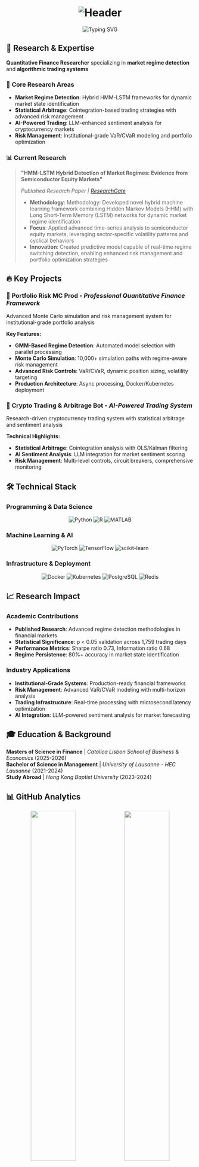 # <div align="center">![Header](https://raw.githubusercontent.com/lucaskemper/lucaskemper/main/assets/header.gif)</div>

<div align="center">
  <img src="https://readme-typing-svg.herokuapp.com?font=Fira+Code&duration=3000&pause=1000&color=FF3366&center=true&vCenter=true&width=500&lines=Quantitative+Finance+Researcher;HMM-LSTM+Regime+Detection;Statistical+Arbitrage+Systems;AI-Powered+Trading+Solutions" alt="Typing SVG" />
</div>

## 🔬 Research & Expertise

**Quantitative Finance Researcher** specializing in **market regime detection** and **algorithmic trading systems**

### 🎯 **Core Research Areas**
- **Market Regime Detection**: Hybrid HMM-LSTM frameworks for dynamic market state identification
- **Statistical Arbitrage**: Cointegration-based trading strategies with advanced risk management
- **AI-Powered Trading**: LLM-enhanced sentiment analysis for cryptocurrency markets
- **Risk Management**: Institutional-grade VaR/CVaR modeling and portfolio optimization

### 📊 **Current Research**
> **"HMM-LSTM Hybrid Detection of Market Regimes: Evidence from Semiconductor Equity Markets"**
> 
> *Published Research Paper | [ResearchGate](https://www.researchgate.net/publication/386573463)*
> 
> - **Methodology**: Methodology: Developed novel hybrid machine learning framework combining Hidden Markov Models (HHM) with Long Short-Term Memory (LSTM) networks for dynamic market regime identification
> - **Focus**: Applied advanced time-series analysis to semiconductor equity markets, leveraging sector-specific volatility patterns and cyclical behaviors
> - **Innovation**: Created predictive model capable of real-time regime switching detection, enabling enhanced risk management and portfolio optimization strategies


## 🔥 **Key Projects**

### 🏦 **Portfolio Risk MC Prod** - *Professional Quantitative Finance Framework*
Advanced Monte Carlo simulation and risk management system for institutional-grade portfolio analysis

**Key Features:**
- **GMM-Based Regime Detection**: Automated model selection with parallel processing
- **Monte Carlo Simulation**: 10,000+ simulation paths with regime-aware risk management  
- **Advanced Risk Controls**: VaR/CVaR, dynamic position sizing, volatility targeting
- **Production Architecture**: Async processing, Docker/Kubernetes deployment

### 🚀 **Crypto Trading & Arbitrage Bot** - *AI-Powered Trading System*
Research-driven cryptocurrency trading system with statistical arbitrage and sentiment analysis

**Technical Highlights:**
- **Statistical Arbitrage**: Cointegration analysis with OLS/Kalman filtering
- **AI Sentiment Analysis**: LLM integration for market sentiment scoring
- **Risk Management**: Multi-level controls, circuit breakers, comprehensive monitoring

## 🛠️ **Technical Stack**

### **Programming & Data Science**
<div align="center">
  
  ![Python](https://img.shields.io/badge/Python-3776AB?style=for-the-badge&logo=python&logoColor=white)
  ![R](https://img.shields.io/badge/R-276DC3?style=for-the-badge&logo=r&logoColor=white)
  ![MATLAB](https://img.shields.io/badge/MATLAB-0076A8?style=for-the-badge&logo=mathworks&logoColor=white)
  
</div>

### **Machine Learning & AI**
<div align="center">
  
  ![PyTorch](https://img.shields.io/badge/PyTorch-EE4C2C?style=for-the-badge&logo=pytorch&logoColor=white)
  ![TensorFlow](https://img.shields.io/badge/TensorFlow-FF6F00?style=for-the-badge&logo=tensorflow&logoColor=white)
  ![scikit-learn](https://img.shields.io/badge/scikit--learn-F7931E?style=for-the-badge&logo=scikit-learn&logoColor=white)
  
</div>

### **Infrastructure & Deployment**
<div align="center">
  
  ![Docker](https://img.shields.io/badge/Docker-2496ED?style=for-the-badge&logo=docker&logoColor=white)
  ![Kubernetes](https://img.shields.io/badge/Kubernetes-326CE5?style=for-the-badge&logo=kubernetes&logoColor=white)
  ![PostgreSQL](https://img.shields.io/badge/PostgreSQL-336791?style=for-the-badge&logo=postgresql&logoColor=white)
  ![Redis](https://img.shields.io/badge/Redis-DC382D?style=for-the-badge&logo=redis&logoColor=white)
  
</div>

## 📈 **Research Impact**

### **Academic Contributions**
- **Published Research**: Advanced regime detection methodologies in financial markets
- **Statistical Significance**: p < 0.05 validation across 1,759 trading days
- **Performance Metrics**: Sharpe ratio 0.73, Information ratio 0.68
- **Regime Persistence**: 80%+ accuracy in market state identification

### **Industry Applications**
- **Institutional-Grade Systems**: Production-ready financial frameworks
- **Risk Management**: Advanced VaR/CVaR modeling with multi-horizon analysis
- **Trading Infrastructure**: Real-time processing with microsecond latency optimization
- **AI Integration**: LLM-powered sentiment analysis for market forecasting

## 🎓 **Education & Background**

**Masters of Science in Finance** | *Católica Lisbon School of Business & Economics* (2025-2026)  
**Bachelor of Science in Management** | *University of Lausanne - HEC Lausanne* (2021-2024)  
**Study Abroad** | *Hong Kong Baptist University* (2023-2024)


## 📊 **GitHub Analytics**

<div align="center">
  <img width="49%" src="https://github-readme-stats.vercel.app/api?username=lucaskemper&show_icons=true&theme=radical&hide_border=true&include_all_commits=true&count_private=true" />
  <img width="49%" src="https://github-readme-stats.vercel.app/api/top-langs/?username=lucaskemper&theme=radical&hide_border=true&layout=compact" />
</div>

<div align="center">
  <img src="https://github-profile-summary-cards.vercel.app/api/cards/profile-details?username=lucaskemper&theme=radical" width="100%" />
</div>

## 🏆 **Achievements**

<div align="center">
  <img src="https://github-profile-trophy.vercel.app/?username=lucaskemper&theme=radical&row=1&column=6&margin-w=15&margin-h=15" />
</div>

## 🌍 **Professional Network**

<div align="center">
  
[![LinkedIn](https://img.shields.io/badge/LinkedIn-0077B5?style=for-the-badge&logo=linkedin&logoColor=white)](https://www.linkedin.com/in/lucaskemper/)
[![ResearchGate](https://img.shields.io/badge/ResearchGate-00CCBB?style=for-the-badge&logo=researchgate&logoColor=white)](https://www.researchgate.net/profile/Lucas-Kemper)
[![Email](https://img.shields.io/badge/Email-D14836?style=for-the-badge&logo=gmail&logoColor=white)](mailto:lucas.kemper01@gmail.com)

</div>

---

<div align="center">
  

![Profile Views](https://komarev.com/ghpvc/?username=lucaskemper&color=blueviolet&style=for-the-badge)


</div>
